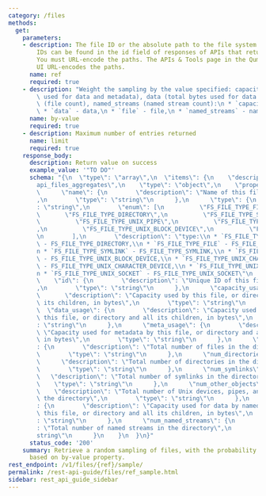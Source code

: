 ```yaml
---
category: /files
methods:
  get:
    parameters:
    - description: The file ID or the absolute path to the file system object. File
        IDs can be found in the id field of responses of APIs that return file attributes.
        You must URL-encode the paths. The APIs & Tools page in the Qumulo Core Web
        UI URL-encodes the paths.
      name: ref
      required: true
    - description: "Weight the sampling by the value specified: capacity (total bytes\
        \ used for data and metadata), data (total bytes used for data only), file\
        \ (file count), named_streams (named stream count):\n * `capacity` - capacity,\n\
        \ * `data` - data,\n * `file` - file,\n * `named_streams` - named_streams"
      name: by-value
      required: true
    - description: Maximum number of entries returned
      name: limit
      required: true
    response_body:
      description: Return value on success
      example_value: '"TO DO"'
      schema: "{\n  \"type\": \"array\",\n  \"items\": {\n    \"description\": \"\
        api_files_aggregates\",\n    \"type\": \"object\",\n    \"properties\": {\n\
        \      \"name\": {\n        \"description\": \"Name of this file or directory\"\
        ,\n        \"type\": \"string\"\n      },\n      \"type\": {\n        \"type\"\
        : \"string\",\n        \"enum\": [\n          \"FS_FILE_TYPE_FILE\",\n   \
        \       \"FS_FILE_TYPE_DIRECTORY\",\n          \"FS_FILE_TYPE_SYMLINK\",\n\
        \          \"FS_FILE_TYPE_UNIX_PIPE\",\n          \"FS_FILE_TYPE_UNIX_CHARACTER_DEVICE\"\
        ,\n          \"FS_FILE_TYPE_UNIX_BLOCK_DEVICE\",\n          \"FS_FILE_TYPE_UNIX_SOCKET\"\
        \n        ],\n        \"description\": \"type:\\n * `FS_FILE_TYPE_DIRECTORY`\
        \ - FS_FILE_TYPE_DIRECTORY,\\n * `FS_FILE_TYPE_FILE` - FS_FILE_TYPE_FILE,\\\
        n * `FS_FILE_TYPE_SYMLINK` - FS_FILE_TYPE_SYMLINK,\\n * `FS_FILE_TYPE_UNIX_BLOCK_DEVICE`\
        \ - FS_FILE_TYPE_UNIX_BLOCK_DEVICE,\\n * `FS_FILE_TYPE_UNIX_CHARACTER_DEVICE`\
        \ - FS_FILE_TYPE_UNIX_CHARACTER_DEVICE,\\n * `FS_FILE_TYPE_UNIX_PIPE` - FS_FILE_TYPE_UNIX_PIPE,\\\
        n * `FS_FILE_TYPE_UNIX_SOCKET` - FS_FILE_TYPE_UNIX_SOCKET\"\n      },\n  \
        \    \"id\": {\n        \"description\": \"Unique ID of this file or directory\"\
        ,\n        \"type\": \"string\"\n      },\n      \"capacity_usage\": {\n \
        \       \"description\": \"Capacity used by this file, or directory and all\
        \ its children, in bytes\",\n        \"type\": \"string\"\n      },\n    \
        \  \"data_usage\": {\n        \"description\": \"Capacity used for data by\
        \ this file, or directory and all its children, in bytes\",\n        \"type\"\
        : \"string\"\n      },\n      \"meta_usage\": {\n        \"description\":\
        \ \"Capacity used for metadata by this file, or directory and all its children,\
        \ in bytes\",\n        \"type\": \"string\"\n      },\n      \"num_files\"\
        : {\n        \"description\": \"Total number of files in the directory\",\n\
        \        \"type\": \"string\"\n      },\n      \"num_directories\": {\n  \
        \      \"description\": \"Total number of directories in the directory\",\n\
        \        \"type\": \"string\"\n      },\n      \"num_symlinks\": {\n     \
        \   \"description\": \"Total number of symlinks in the directory\",\n    \
        \    \"type\": \"string\"\n      },\n      \"num_other_objects\": {\n    \
        \    \"description\": \"Total number of Unix devices, pipes, and sockets in\
        \ the directory\",\n        \"type\": \"string\"\n      },\n      \"named_stream_data_usage\"\
        : {\n        \"description\": \"Capacity used for data by named streams on\
        \ this file, or directory and all its children, in bytes\",\n        \"type\"\
        : \"string\"\n      },\n      \"num_named_streams\": {\n        \"description\"\
        : \"Total number of named streams in the directory\",\n        \"type\": \"\
        string\"\n      }\n    }\n  }\n}"
      status_code: '200'
    summary: Retrieve a random sampling of files, with the probability of being chosen
      based on by-value property.
rest_endpoint: /v1/files/{ref}/sample/
permalink: /rest-api-guide/files/ref_sample.html
sidebar: rest_api_guide_sidebar
---
```

